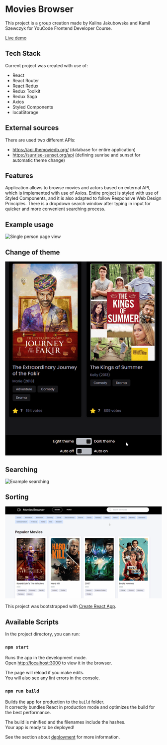 # Movies Browser

This project is a group creation made by Kalina Jakubowska and Kamil Szewczyk for YouCode Frontend Developer Course.

[Live demo](https://kalinajakubowska.github.io/movies-browser)

## Tech Stack

Current project was created with use of:
- React
- React Router
- React Redux
- Redux Toolkit
- Redux Saga
- Axios
- Styled Components
- localStorage

## External sources

There are used two different APIs:
 - https://api.themoviedb.org/ (database for entire application)
 - https://sunrise-sunset.org/api (defining sunrise and sunset for automatic theme change)

## Features

Application allows to browse movies and actors based on external API, which is implemented with use of Axios.
Entire project is styled with use of Styled Components, and it is also adapted to follow Responsive Web Design Principles.
There is a dropdown search window after typing in input for quicker and more convenient searching process.

## Example usage

![Single person page view](https://github.com/KalinaJakubowska/movie-browser/blob/main/images/personPage.gif?raw=true)

## Change of theme

![Example theme changing gif](https://github.com/KalinaJakubowska/movie-browser/blob/main/images/themeChanging.gif?raw=true)

## Searching

![Example searching](https://github.com/KalinaJakubowska/movie-browser/blob/main/images/searching.gif?raw=true)

## Sorting

![Example sorting](https://github.com/KalinaJakubowska/movie-browser/blob/main/images/sorting.gif?raw=true)


This project was bootstrapped with [Create React App](https://github.com/facebook/create-react-app).

## Available Scripts

In the project directory, you can run:

### `npm start`

Runs the app in the development mode.<br />
Open [http://localhost:3000](http://localhost:3000) to view it in the browser.

The page will reload if you make edits.<br />
You will also see any lint errors in the console.

### `npm run build`

Builds the app for production to the `build` folder.<br />
It correctly bundles React in production mode and optimizes the build for the best performance.

The build is minified and the filenames include the hashes.<br />
Your app is ready to be deployed!

See the section about [deployment](https://facebook.github.io/create-react-app/docs/deployment) for more information.
